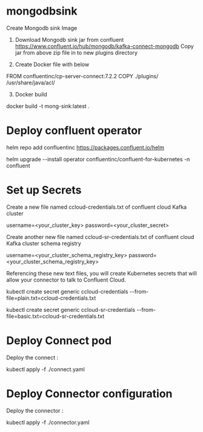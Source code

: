 # mongodbsink
Create Mongodb sink Image
1. Download Mongodb sink jar from confluent 
https://www.confluent.io/hub/mongodb/kafka-connect-mongodb
 Copy jar from above zip file in to new plugins directory

2. Create Docker file with below 

FROM confluentinc/cp-server-connect:7.2.2
COPY ./plugins/ /usr/share/java/acl/

3. Docker build 

docker build -t mong-sink:latest . 




Deploy confluent operator
================================
helm repo add confluentinc https://packages.confluent.io/helm

helm upgrade --install operator confluentinc/confluent-for-kubernetes -n confluent

Set up Secrets
==============
Create a new file named ccloud-credentials.txt of confluent cloud Kafka cluster

username=<your_cluster_key>
password=<your_cluster_secret>

Create another new file named ccloud-sr-credentials.txt of confluent cloud Kafka cluster schema registry 

username=<your_cluster_schema_registry_key>
password=<your_cluster_schema_registry_key>

Referencing these new text files, you will create Kubernetes secrets that will allow your connector to talk to Confluent Cloud.

kubectl create secret generic ccloud-credentials --from-file=plain.txt=ccloud-credentials.txt

kubectl create secret generic ccloud-sr-credentials --from-file=basic.txt=ccloud-sr-credentials.txt



Deploy Connect pod
===================
Deploy the connect :

kubectl apply -f ./connect.yaml


Deploy Connector configuration
==========================
Deploy the connector :

kubectl apply -f ./connector.yaml
